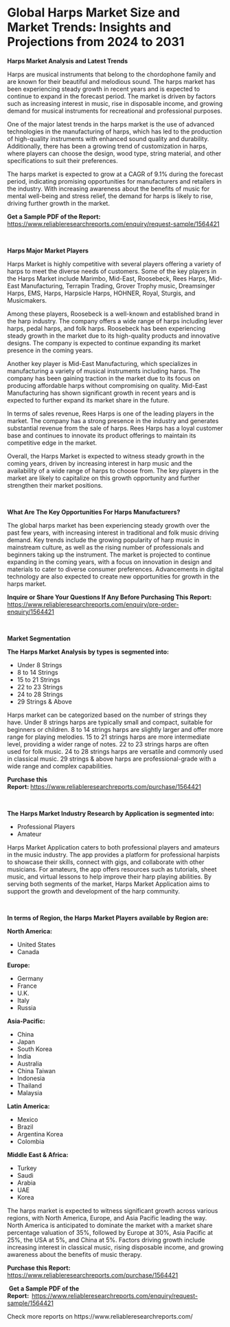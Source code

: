 <p><h1>Global Harps Market Size and Market Trends: Insights and Projections from 2024 to 2031</h1></p><p><strong>Harps Market Analysis and Latest Trends</strong></p>
<p><p>Harps are musical instruments that belong to the chordophone family and are known for their beautiful and melodious sound. The harps market has been experiencing steady growth in recent years and is expected to continue to expand in the forecast period. The market is driven by factors such as increasing interest in music, rise in disposable income, and growing demand for musical instruments for recreational and professional purposes.</p><p>One of the major latest trends in the harps market is the use of advanced technologies in the manufacturing of harps, which has led to the production of high-quality instruments with enhanced sound quality and durability. Additionally, there has been a growing trend of customization in harps, where players can choose the design, wood type, string material, and other specifications to suit their preferences.</p><p>The harps market is expected to grow at a CAGR of 9.1% during the forecast period, indicating promising opportunities for manufacturers and retailers in the industry. With increasing awareness about the benefits of music for mental well-being and stress relief, the demand for harps is likely to rise, driving further growth in the market.</p></p>
<p><strong>Get a Sample PDF of the Report:&nbsp;</strong> <a href="https://www.reliableresearchreports.com/enquiry/request-sample/1564421">https://www.reliableresearchreports.com/enquiry/request-sample/1564421</a></p>
<p>&nbsp;</p>
<p><strong>Harps Major Market Players</strong></p>
<p><p>Harps Market is highly competitive with several players offering a variety of harps to meet the diverse needs of customers. Some of the key players in the Harps Market include Marimbo, Mid-East, Roosebeck, Rees Harps, Mid-East Manufacturing, Terrapin Trading, Grover Trophy music, Dreamsinger Harps, EMS, Harps, Harpsicle Harps, HOHNER, Royal, Sturgis, and Musicmakers.</p><p>Among these players, Roosebeck is a well-known and established brand in the harp industry. The company offers a wide range of harps including lever harps, pedal harps, and folk harps. Roosebeck has been experiencing steady growth in the market due to its high-quality products and innovative designs. The company is expected to continue expanding its market presence in the coming years.</p><p>Another key player is Mid-East Manufacturing, which specializes in manufacturing a variety of musical instruments including harps. The company has been gaining traction in the market due to its focus on producing affordable harps without compromising on quality. Mid-East Manufacturing has shown significant growth in recent years and is expected to further expand its market share in the future.</p><p>In terms of sales revenue, Rees Harps is one of the leading players in the market. The company has a strong presence in the industry and generates substantial revenue from the sale of harps. Rees Harps has a loyal customer base and continues to innovate its product offerings to maintain its competitive edge in the market.</p><p>Overall, the Harps Market is expected to witness steady growth in the coming years, driven by increasing interest in harp music and the availability of a wide range of harps to choose from. The key players in the market are likely to capitalize on this growth opportunity and further strengthen their market positions.</p></p>
<p>&nbsp;</p>
<p><strong>What Are The Key Opportunities For Harps Manufacturers?</strong></p>
<p><p>The global harps market has been experiencing steady growth over the past few years, with increasing interest in traditional and folk music driving demand. Key trends include the growing popularity of harp music in mainstream culture, as well as the rising number of professionals and beginners taking up the instrument. The market is projected to continue expanding in the coming years, with a focus on innovation in design and materials to cater to diverse consumer preferences. Advancements in digital technology are also expected to create new opportunities for growth in the harps market.</p></p>
<p><strong>Inquire or Share Your Questions If Any Before Purchasing This Report:</strong> <a href="https://www.reliableresearchreports.com/enquiry/pre-order-enquiry/1564421">https://www.reliableresearchreports.com/enquiry/pre-order-enquiry/1564421</a></p>
<p>&nbsp;</p>
<p><strong>Market Segmentation</strong></p>
<p><strong>The Harps Market Analysis by types is segmented into:</strong></p>
<p><ul><li>Under 8 Strings</li><li>8 to 14 Strings</li><li>15 to 21 Strings</li><li>22 to 23 Strings</li><li>24 to 28 Strings</li><li>29 Strings & Above</li></ul></p>
<p><p>Harps market can be categorized based on the number of strings they have. Under 8 strings harps are typically small and compact, suitable for beginners or children. 8 to 14 strings harps are slightly larger and offer more range for playing melodies. 15 to 21 strings harps are more intermediate level, providing a wider range of notes. 22 to 23 strings harps are often used for folk music. 24 to 28 strings harps are versatile and commonly used in classical music. 29 strings & above harps are professional-grade with a wide range and complex capabilities.</p></p>
<p><strong>Purchase this Report:&nbsp;</strong><a href="https://www.reliableresearchreports.com/purchase/1564421">https://www.reliableresearchreports.com/purchase/1564421</a></p>
<p>&nbsp;</p>
<p><strong>The Harps Market Industry Research by Application is segmented into:</strong></p>
<p><ul><li>Professional Players</li><li>Amateur</li></ul></p>
<p><p>Harps Market Application caters to both professional players and amateurs in the music industry. The app provides a platform for professional harpists to showcase their skills, connect with gigs, and collaborate with other musicians. For amateurs, the app offers resources such as tutorials, sheet music, and virtual lessons to help improve their harp playing abilities. By serving both segments of the market, Harps Market Application aims to support the growth and development of the harp community.</p></p>
<p>&nbsp;</p>
<p><strong>In terms of Region, the Harps Market Players available by Region are:</strong></p>
<p>
    <p> <strong> North America: </strong>
        <ul>
            <li>United States</li>
            <li>Canada</li>
        </ul>
        </p> 
    <p> <strong> Europe: </strong>
        <ul>
            <li>Germany</li>
            <li>France</li>
            <li>U.K.</li>
            <li>Italy</li>
            <li>Russia</li>
        </ul>
        </p> 
    <p> <strong> Asia-Pacific: </strong>
        <ul>
            <li>China</li>
            <li>Japan</li>
            <li>South Korea</li>
            <li>India</li>
            <li>Australia</li>
            <li>China Taiwan</li>
            <li>Indonesia</li>
            <li>Thailand</li>
            <li>Malaysia</li>
        </ul>
        </p> 
    <p> <strong> Latin America: </strong>
        <ul>
            <li>Mexico</li>
            <li>Brazil</li>
            <li>Argentina Korea</li>
            <li>Colombia</li>
        </ul>
        </p> 
    <p> <strong> Middle East & Africa: </strong>
        <ul>
            <li>Turkey</li>
            <li>Saudi</li>
            <li>Arabia</li>
            <li>UAE</li>
            <li>Korea</li>
        </ul>
    </p>
    </p>
<p><p>The harps market is expected to witness significant growth across various regions, with North America, Europe, and Asia Pacific leading the way. North America is anticipated to dominate the market with a market share percentage valuation of 35%, followed by Europe at 30%, Asia Pacific at 25%, the USA at 5%, and China at 5%. Factors driving growth include increasing interest in classical music, rising disposable income, and growing awareness about the benefits of music therapy.</p></p>
<p><strong>Purchase this Report: </strong><a href="https://www.reliableresearchreports.com/purchase/1564421">https://www.reliableresearchreports.com/purchase/1564421</a></p>
<p>&nbsp;<strong>Get a Sample PDF of the Report:&nbsp;&nbsp;</strong><a href="https://www.reliableresearchreports.com/enquiry/request-sample/1564421">https://www.reliableresearchreports.com/enquiry/request-sample/1564421</a></p>
<p><strong></strong></p>
<p>Check more reports on https://www.reliableresearchreports.com/</p>